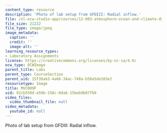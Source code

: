 ```yaml
---
content_type: resource
description: 'Photo of lab setup from GFDIII: Radial inflow.'
file: /ol-ocw-studio-app/courses/12-003-atmosphere-ocean-and-climate-dynamics-fall-2008/92cb550de59b258c0da615beb9b87fb9_MVC009F.jpg
file_size: 21222
file_type: image/jpeg
image_metadata:
  caption: ''
  credit: ''
  image-alt: ''
learning_resource_types:
- Laboratory Assignments
license: https://creativecommons.org/licenses/by-nc-sa/4.0/
ocw_type: OCWImage
parent_title: Labs
parent_type: CourseSection
parent_uid: 15f39ab3-4a66-34ac-748a-b58a5de103e2
resourcetype: Image
title: MVC009F
uid: 92cb550d-e59b-258c-0da6-15beb9b87fb9
video_files:
  video_thumbnail_file: null
video_metadata:
  youtube_id: null
---
```

Photo of lab setup from GFDIII: Radial inflow.